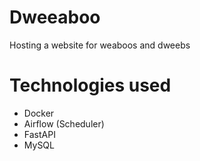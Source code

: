 # Dweeaboo
Hosting a website for weaboos and dweebs
# Technologies used
* Docker
* Airflow (Scheduler)
* FastAPI
* MySQL
